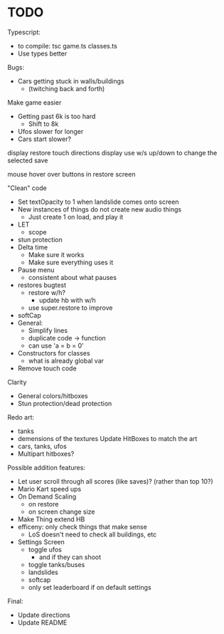 # TODO

Typescript:
- to compile: tsc game.ts classes.ts
- Use types better

Bugs:
- Cars getting stuck in walls/buildings
    - (twitching back and forth)

Make game easier
- Getting past 6k is too hard
    - Shift to 8k
- Ufos slower for longer
- Cars start slower?

display restore touch directions
display use w/s up/down to change the selected save

mouse hover over buttons in restore screen

"Clean" code
- Set textOpacity to 1 when landslide comes onto screen
- New instances of things do not create new audio things
    - Just create 1 on load, and play it
- LET
    - scope
- stun protection
- Delta time
    - Make sure it works
    - Make sure everything uses it
- Pause menu
    - consistent about what pauses
- restores bugtest
    - restore w/h?
        - update hb with w/h
    - use super.restore to improve
- softCap
- General:
    - Simplify lines
    - duplicate code -> function
    - can use 'a = b = 0'
- Constructors for classes
    - what is already global var
- Remove touch code

Clarity
- General colors/hitboxes
- Stun protection/dead protection

Redo art:
- tanks
- demensions of the textures
Update HitBoxes to match the art
- cars, tanks, ufos
- Multipart hitboxes?

Possible addition features:
- Let user scroll through all scores (like saves)? (rather than top 10?)
- Mario Kart speed ups
- On Demand Scaling
    - on restore
    - on screen change size
- Make Thing extend HB
- efficeny: only check things that make sense
    - LoS doesn't need to check all buildings, etc
- Settings Screen
    - toggle ufos
        - and if they can shoot
    - toggle tanks/buses
    - landslides
    - softcap
    - only set leaderboard if on default settings

Final:
- Update directions
- Update README